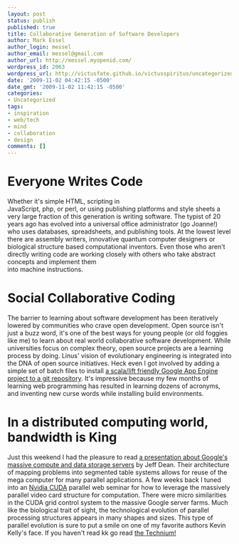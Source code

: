 ```yaml
---
layout: post
status: publish
published: true
title: Collaborative Generation of Software Developers
author: Mark Essel
author_login: messel
author_email: messel@gmail.com
author_url: http://messel.myopenid.com/
wordpress_id: 2063
wordpress_url: http://victusfate.github.io/victusspiritus/uncategorized/2009/11/02/collaborative-generation-of-software-developers/
date: '2009-11-02 04:42:15 -0500'
date_gmt: '2009-11-02 11:42:15 -0500'
categories:
- Uncategorized
tags:
- inspiration
- web/tech
- mind
- collaboration
- design
comments: []
---
```

<h1>Everyone Writes Code</h1>
<p>Whether it's simple HTML, scripting in<br />
JavaScript, php, or perl, or using publishing platforms and style sheets a very large fraction of this generation is writing software. The typist of 20 years ago has evolved into a universal office administrator (go Joanne!) who uses databases, spreadsheets, and publishing tools. At the lowest level there are assembly writers, innovative quantum computer designers or biological structure based computational inventors. Even those who aren't directly writing code are working closely with others who take abstract concepts and implement them<br />
into machine instructions. </p>
<h1>Social Collaborative Coding</h1>
<p>The barrier to learning about software development has been iteratively lowered by communities who crave open development. Open source isn't just a buzz word, it's one of the best ways for young people (or old foggies like me) to learn about real world collaborative software development. While universities focus on complex theory, open source projects are a learning process by doing. Linus' vision of evolutionary engineering is integrated into the DNA of open source initiatives. Heck even I got involved by adding a simple set of batch files to install <a href="http://github.com/victusfate/Lift-on-Scala-empty-Google-App-Engine-Template"</a>a scala/lift friendly Google App Engine project to a git repository</a>. It's impressive because my few months of learning web programming has resulted in learning dozens of acronyms, and inventing new curse words while installing build environments.</p>
<h1>In a distributed computing world, bandwidth is King</h1>
<p>Just this weekend I had the pleasure to read <a HREF="http://bit.ly/45mT6Q">a presentation about Google's massive compute and data storage servers</a> by Jeff Dean. Their architecture of mapping problems into segmented table systems allows for reuse of the mega computer for many parallel applications. A few weeks back I tuned into an <a href="http://www.nvidia.com/object/cuda_home.html">Nvidia CUDA</a> parallel web seminar for how to leverage the massively parallel video card structure for computation. There were micro similarities in the CUDA grid control system to the massive Google server farms. Much like the biological trait of sight, the technological evolution of parallel processing structures appears in many shapes and sizes. This type of parallel evolution is sure to put a smile on one of my favorite authors Kevin Kelly's face. If you haven't read kk go read <a HREF="http://www.kk.org/thetechnium/">the Technium!</a>  </p>
